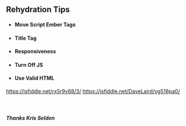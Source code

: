 ## Rehydration Tips

- #### Move Script Ember Tags
- #### Title Tag
- #### Responsiveness
- #### Turn Off JS
- #### Use Valid HTML

https://jsfiddle.net/rx5r9v68/3/
https://jsfiddle.net/DaveLaird/vg518pa0/


#### &nbsp;
##### Thanks Kris Selden
